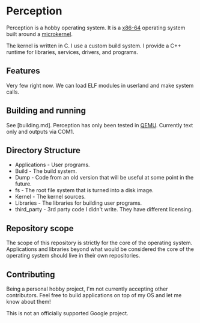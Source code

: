 # Perception

Perception is a hobby operating system. It is a [x86-64](https://en.wikipedia.org/wiki/X86-64) operating system built around a [microkernel](https://en.wikipedia.org/wiki/Microkernel).

The kernel is written in C. I use a custom build system. I provide a C++ runtime for libraries, services, drivers, and programs.

## Features
Very few right now. We can load ELF modules in userland and make system calls.

## Building and running
See [building.md]. Perception has only been tested in [QEMU](https://www.qemu.org/). Currently text only and outputs via COM1.

## Directory Structure
- Applications - User programs.
- Build - The build system.
- Dump - Code from an old version that will be useful at some point in the future.
- fs - The root file system that is turned into a disk image.
- Kernel - The kernel sources.
- Libraries - The libraries for building user programs.
- third_party - 3rd party code I didn't write. They have different licensing.

## Repository scope
The scope of this repository is strictly for the core of the operating system. Applications and libraries beyond what would be considered the core of the operating system should live in their own repositories.

## Contributing
Being a personal hobby project, I'm not currently accepting other contributors. Feel free to build applications on top of my OS and let me know about them!

This is not an officially supported Google project.
